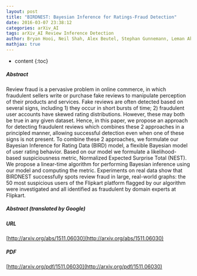 ```yaml
---
layout: post
title: "BIRDNEST: Bayesian Inference for Ratings-Fraud Detection"
date: 2016-03-07 23:38:12
categories: arXiv_AI
tags: arXiv_AI Review Inference Detection
author: Bryan Hooi, Neil Shah, Alex Beutel, Stephan Gunnemann, Leman Akoglu, Mohit Kumar, Disha Makhija, Christos Faloutsos
mathjax: true
---
```


* content
{:toc}

##### Abstract
Review fraud is a pervasive problem in online commerce, in which fraudulent sellers write or purchase fake reviews to manipulate perception of their products and services. Fake reviews are often detected based on several signs, including 1) they occur in short bursts of time; 2) fraudulent user accounts have skewed rating distributions. However, these may both be true in any given dataset. Hence, in this paper, we propose an approach for detecting fraudulent reviews which combines these 2 approaches in a principled manner, allowing successful detection even when one of these signs is not present. To combine these 2 approaches, we formulate our Bayesian Inference for Rating Data (BIRD) model, a flexible Bayesian model of user rating behavior. Based on our model we formulate a likelihood-based suspiciousness metric, Normalized Expected Surprise Total (NEST). We propose a linear-time algorithm for performing Bayesian inference using our model and computing the metric. Experiments on real data show that BIRDNEST successfully spots review fraud in large, real-world graphs: the 50 most suspicious users of the Flipkart platform flagged by our algorithm were investigated and all identified as fraudulent by domain experts at Flipkart.

##### Abstract (translated by Google)


##### URL
[http://arxiv.org/abs/1511.06030](http://arxiv.org/abs/1511.06030)

##### PDF
[http://arxiv.org/pdf/1511.06030](http://arxiv.org/pdf/1511.06030)

